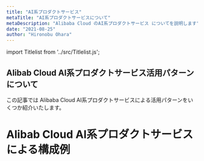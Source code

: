```yaml
---
title: "AI系プロダクトサービス"
metaTitle: "AI系プロダクトサービスについて"
metaDescription: "Alibaba Cloud のAI系プロダクトサービス についてを説明します"
date: "2021-08-25"
author: "Hironobu Ohara"
---
```


import Titlelist from '../src/Titlelist.js';


<!-- 
query MyQuery {
  allMarkdownRemark(
    filter: {fileAbsolutePath: {regex: "/usecase-AI/"}}
    sort: {fields: fileAbsolutePath, order: ASC}
  ) {
    nodes {
      frontmatter {
        title
        metaTitle
        metaDescription
        date(formatString: "yyyy/MM/DD")
        author       
      }
      fileAbsolutePath
    }
  }
}
-->

## Alibab Cloud AI系プロダクトサービス活用パターンについて

この記事では Alibaba Cloud AI系プロダクトサービスによる活用パターンをいくつか紹介いたします。

# Alibab Cloud AI系プロダクトサービスによる構成例


<Titlelist 
    metaTitle="ImageSearchデモツールを構築"
    metaDescription="ImageSearchデモツールを作って見た"
    url="https://sbcloud.github.io/help/usecase-AI/AI_001_imagesearch_demo"
    imageurl="https://raw.githubusercontent.com/sbcloud/help/master/content/usecase-AI/AI_images_26006613460940500/20191105164727.png"
    date="2019/11/13"
    author="SBC engineer blog"
/>

<Titlelist 
    metaTitle="PAIでレコメンデーション Part1"
    metaDescription="PAIで商品をレコメンドする機械学習モデルを作ってみた"
    url="https://sbcloud.github.io/help/usecase-AI/AI_002_PAI_recommendation_part1"
    imageurl="https://raw.githubusercontent.com/sbcloud/help/master/content/usecase-AI/AI_images_26006613482349500/20191217140627.png"
    date="2019/12/26"
    author="SBC engineer blog"
/>

<Titlelist 
    metaTitle="PAIでレコメンデーション Part2"
    metaDescription="PAIで商品をレコメンドする機械学習モデルを作ってみた Part2"
    url="https://sbcloud.github.io/help/usecase-AI/AI_003_PAI_recommendation_part2"
    imageurl="https://raw.githubusercontent.com/sbcloud/help/master/content/usecase-AI/AI_images_26006613501915481/20200124170206.png"
    date="2020/02/05"
    author="SBC engineer blog"
/>



<Titlelist 
    metaTitle="LineBot画像検索サービスを構築"
    metaDescription="LineBot+ImageSearchで手軽にAlibabaクラウドの画像検索サービスを利用する"
    url="https://sbcloud.github.io/help/usecase-AI/AI_004_LineBot_imagesearch_demo"
    imageurl="https://raw.githubusercontent.com/sbcloud/help/master/content/usecase-AI/AI_images_26006613527341000/20200228151452.jpg"
    date="2020/03/05"
    author="SBC engineer blog"
/>


<Titlelist 
    metaTitle="画像・映像コンテンツを評価する"
    metaDescription="Content Moderationで画像・映像を評価してみました"
    url="https://sbcloud.github.io/help/usecase-AI/AI_005_Content Moderation"
    imageurl="https://raw.githubusercontent.com/sbcloud/help/master/content/usecase-AI/AI_images_26006613532222782/20200309111157.png"
    date="2020/03/09"
    author="SBC engineer blog"
/>


<Titlelist 
    metaTitle="NLPのビジュアルモデリング機能"
    metaDescription="機械学習：ニューラルネットワークのビジュアルモデリング機能を使ってみた"
    url="https://sbcloud.github.io/help/usecase-AI/AI_006_NLP_visual_modelling"
    imageurl="https://raw.githubusercontent.com/sbcloud/help/master/content/usecase-AI/AI_images_26006613533691300/20200311203710.png"
    date="2020/03/16"
    author="洪亜龍"
/>



<Titlelist 
    metaTitle="PAI-AutoLearningで画像分類"
    metaDescription="PAI-AutoLearningの紹介〜コードなし、機械学習知識不要の画像分類〜"
    url="https://sbcloud.github.io/help/usecase-AI/AI_007_PAI_Image_Classification"
    imageurl="https://raw.githubusercontent.com/sbcloud/help/master/content/usecase-AI/AI_images_26006613543288200/20200331213752.png"
    date="2020/03/31"
    author="洪亜龍"
/>


